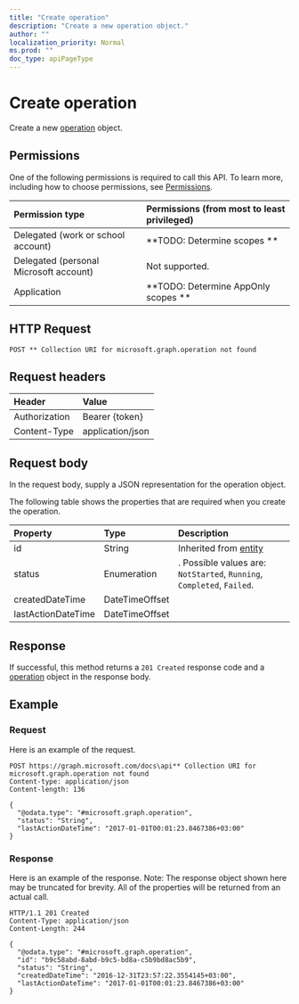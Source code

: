 ```yaml
---
title: "Create operation"
description: "Create a new operation object."
author: ""
localization_priority: Normal
ms.prod: ""
doc_type: apiPageType
---
```


# Create operation

Create a new [operation](../resources/operation.md) object.

## Permissions
One of the following permissions is required to call this API. To learn more, including how to choose permissions, see [Permissions](/concepts/permissions-reference.md).

|Permission type|Permissions (from most to least privileged)|
|:---|:---|
|Delegated (work or school account)|**TODO: Determine scopes **|
|Delegated (personal Microsoft account)|Not supported.|
|Application|**TODO: Determine AppOnly scopes **|

## HTTP Request
<!-- {
  "blockType": "ignored"
}
-->
``` http
POST ** Collection URI for microsoft.graph.operation not found
```

## Request headers
|Header|Value|
|:---|:---|
|Authorization|Bearer {token}|
|Content-Type|application/json|

## Request body
In the request body, supply a JSON representation for the operation object.

The following table shows the properties that are required when you create the operation.

|Property|Type|Description|
|:---|:---|:---|
|id|String| Inherited from [entity](../resources/entity.md)|
|status|Enumeration|. Possible values are: `NotStarted`, `Running`, `Completed`, `Failed`.|
|createdDateTime|DateTimeOffset||
|lastActionDateTime|DateTimeOffset||



## Response
If successful, this method returns a `201 Created` response code and a [operation](../resources/operation.md) object in the response body.

## Example

### Request
Here is an example of the request.
<!-- {
  "blockType": "request",
  "name": "create_operation_from_"
}
-->
``` http
POST https://graph.microsoft.com/docs\api** Collection URI for microsoft.graph.operation not found
Content-type: application/json
Content-length: 136

{
  "@odata.type": "#microsoft.graph.operation",
  "status": "String",
  "lastActionDateTime": "2017-01-01T00:01:23.8467386+03:00"
}
```

### Response
Here is an example of the response. Note: The response object shown here may be truncated for brevity. All of the properties will be returned from an actual call.
<!-- {
  "blockType": "response",
  "truncated": true,
  "@odata.type": "microsoft.graph.operation"
}
-->
``` http
HTTP/1.1 201 Created
Content-Type: application/json
Content-Length: 244

{
  "@odata.type": "#microsoft.graph.operation",
  "id": "b9c58abd-8abd-b9c5-bd8a-c5b9bd8ac5b9",
  "status": "String",
  "createdDateTime": "2016-12-31T23:57:22.3554145+03:00",
  "lastActionDateTime": "2017-01-01T00:01:23.8467386+03:00"
}
```

